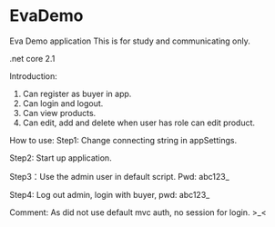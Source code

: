 # EvaDemo
Eva Demo application
This is for study and communicating only.

.net core 2.1

Introduction:
1. Can register as buyer in app.
2. Can login and logout.
3. Can view products.
4. Can edit, add and delete when user has role can edit product.

How to use:
Step1: Change connecting string in appSettings.

Step2: Start up application.

Step3：Use the admin user in default script. Pwd: abc123_

Step4: Log out admin, login with buyer, pwd: abc123_

Comment:
As did not use default mvc auth, no session for login. >_<
